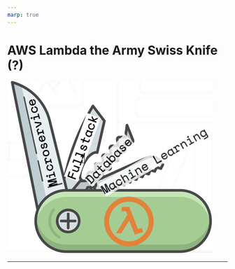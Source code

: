 ```yaml
---
marp: true
---
```


# AWS Lambda the Army Swiss Knife (?)

![Army Swiss Knife](./swiss-knife.png)

---

